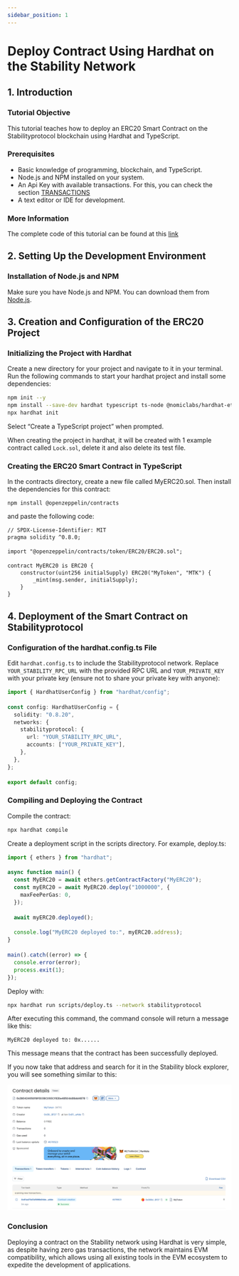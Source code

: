 ```yaml
---
sidebar_position: 1
---
```


# Deploy Contract Using Hardhat on the Stability Network

## 1. Introduction

### Tutorial Objective

This tutorial teaches how to deploy an ERC20 Smart Contract on the Stabilityprotocol blockchain using Hardhat and TypeScript.

### Prerequisites

- Basic knowledge of programming, blockchain, and TypeScript.
- Node.js and NPM installed on your system.
- An Api Key with available transactions. For this, you can check the section [TRANSACTIONS](./../users/using_stability/transactions.md)
- A text editor or IDE for development.

### More Information

The complete code of this tutorial can be found at this [link](https://github.com/stabilityprotocol/tutorials/tree/main/deploy-using-hardhat)

## 2. Setting Up the Development Environment

### Installation of Node.js and NPM

Make sure you have Node.js and NPM. You can download them from [Node.js](https://nodejs.org/).

## 3. Creation and Configuration of the ERC20 Project

### Initializing the Project with Hardhat

Create a new directory for your project and navigate to it in your terminal. Run the following commands to start your hardhat project and install some dependencies:

```bash
npm init --y
npm install --save-dev hardhat typescript ts-node @nomiclabs/hardhat-ethers ethers @nomicfoundation/hardhat-toolbox hardhat-dependency-compiler
npx hardhat init
```

Select “Create a TypeScript project” when prompted.

When creating the project in hardhat, it will be created with 1 example contract called `Lock.sol`, delete it and also delete its test file.

### Creating the ERC20 Smart Contract in TypeScript

In the contracts directory, create a new file called MyERC20.sol. Then install the dependencies for this contract:

```
npm install @openzeppelin/contracts
```

and paste the following code:

```
// SPDX-License-Identifier: MIT
pragma solidity ^0.8.0;

import "@openzeppelin/contracts/token/ERC20/ERC20.sol";

contract MyERC20 is ERC20 {
    constructor(uint256 initialSupply) ERC20("MyToken", "MTK") {
        _mint(msg.sender, initialSupply);
    }
}
```

## 4. Deployment of the Smart Contract on Stabilityprotocol

### Configuration of the hardhat.config.ts File

Edit `hardhat.config.ts` to include the Stabilityprotocol network. Replace `YOUR_STABILITY_RPC_URL` with the provided RPC URL and `YOUR_PRIVATE_KEY` with your private key (ensure not to share your private key with anyone):

```ts
import { HardhatUserConfig } from "hardhat/config";

const config: HardhatUserConfig = {
  solidity: "0.8.20",
  networks: {
    stabilityprotocol: {
      url: "YOUR_STABILITY_RPC_URL",
      accounts: ["YOUR_PRIVATE_KEY"],
    },
  },
};

export default config;
```

### Compiling and Deploying the Contract

Compile the contract:

```bash
npx hardhat compile
```

Create a deployment script in the scripts directory. For example, deploy.ts:

```ts
import { ethers } from "hardhat";

async function main() {
  const MyERC20 = await ethers.getContractFactory("MyERC20");
  const myERC20 = await MyERC20.deploy("1000000", {
    maxFeePerGas: 0,
  });

  await myERC20.deployed();

  console.log("MyERC20 deployed to:", myERC20.address);
}

main().catch((error) => {
  console.error(error);
  process.exit(1);
});
```

Deploy with:

```bash
npx hardhat run scripts/deploy.ts --network stabilityprotocol
```

After executing this command, the command console will return a message like this:

```
MyERC20 deployed to: 0x......
```

This message means that the contract has been successfully deployed.

If you now take that address and search for it in the Stability block explorer, you will see something similar to this:

![Contract deployed image](contract_deployed_image.png)

### Conclusion

Deploying a contract on the Stability network using Hardhat is very simple, as despite having zero gas transactions, the network maintains EVM compatibility, which allows using all existing tools in the EVM ecosystem to expedite the development of applications.
